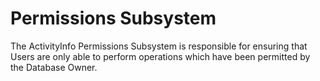 # Permissions Subsystem

The ActivityInfo Permissions Subsystem is responsible for ensuring that Users are only able to perform operations which 
have been permitted by the Database Owner.
